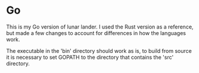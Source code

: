 # Go

This is my Go version of lunar lander.  I used the Rust version as a reference,
but made a few changes to account for differences in how the languages work.

The executable in the 'bin' directory should work as is, to build from source it
is necessary to set GOPATH to the directory that contains the 'src' directory.

